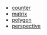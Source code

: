 + [counter](https://github.com/sunmengyuan/note/blob/master/content/css/counters.html)
+ [matrix](https://github.com/sunmengyuan/note/blob/master/content/css/matrix.html)
+ [polygon](https://github.com/sunmengyuan/note/blob/master/content/css/clip-path.html)
+ [perspective](https://github.com/sunmengyuan/note/blob/master/content/css/transform3D.html)